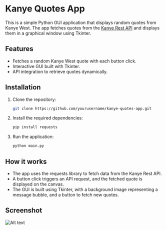# Kanye Quotes App

This is a simple Python GUI application that displays random quotes from Kanye West. The app fetches quotes from the [Kanye Rest API](https://kanye.rest/) and displays them in a graphical window using Tkinter.

## Features

- Fetches a random Kanye West quote with each button click.
- Interactive GUI built with Tkinter.
- API integration to retrieve quotes dynamically.

## Installation

1. Clone the repository:
   ```bash
   git clone https://github.com/yourusername/kanye-quotes-app.git
2. Install the required dependencies:
   ```bash
   pip install requests
3. Run the application:
   ```bash
   python main.py

## How it works

- The app uses the requests library to fetch data from the Kanye Rest API.
- A button click triggers an API request, and the fetched quote is displayed on the canvas.
- The GUI is built using Tkinter, with a background image representing a message bubble, and a button to fetch new quotes.

## Screenshot
![Alt text](https://ibb.co/yXyMCWT "Kanye's Wisdom")
